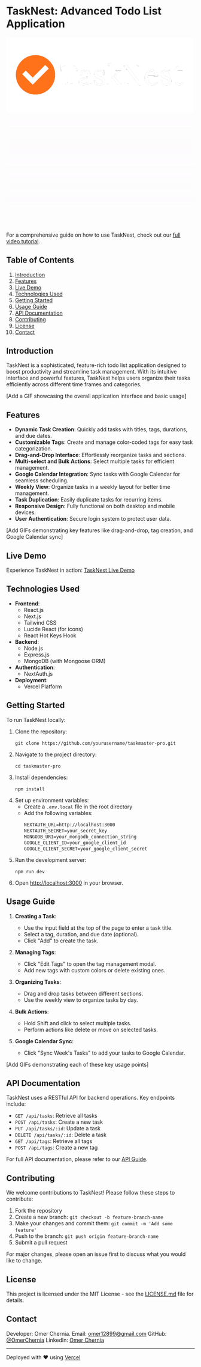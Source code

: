 # TaskNest: Advanced Todo List Application

![TaskNest Logo](public/TaskNest_WhiteText.png)

![TaskNest Demo](public/TaskNestVideoGuide.gif)

For a comprehensive guide on how to use TaskNest, check out our [full video tutorial](https://youtu.be/3j2eApYxfgc?si=7vLtisouR46DI2g9).

## Table of Contents

1. [Introduction](#introduction)
2. [Features](#features)
3. [Live Demo](#live-demo)
4. [Technologies Used](#technologies-used)
5. [Getting Started](#getting-started)
6. [Usage Guide](#usage-guide)
7. [API Documentation](#api-documentation)
8. [Contributing](#contributing)
9. [License](#license)
10. [Contact](#contact)

## Introduction

TaskNest is a sophisticated, feature-rich todo list application designed to boost productivity and streamline task management. With its intuitive interface and powerful features, TaskNest helps users organize their tasks efficiently across different time frames and categories.

[Add a GIF showcasing the overall application interface and basic usage]

## Features

- **Dynamic Task Creation**: Quickly add tasks with titles, tags, durations, and due dates.
- **Customizable Tags**: Create and manage color-coded tags for easy task categorization.
- **Drag-and-Drop Interface**: Effortlessly reorganize tasks and sections.
- **Multi-select and Bulk Actions**: Select multiple tasks for efficient management.
- **Google Calendar Integration**: Sync tasks with Google Calendar for seamless scheduling.
- **Weekly View**: Organize tasks in a weekly layout for better time management.
- **Task Duplication**: Easily duplicate tasks for recurring items.
- **Responsive Design**: Fully functional on both desktop and mobile devices.
- **User Authentication**: Secure login system to protect user data.

[Add GIFs demonstrating key features like drag-and-drop, tag creation, and Google Calendar sync]

## Live Demo

Experience TaskNest in action: [TaskNest Live Demo](https://tasknest.org)

## Technologies Used

- **Frontend**:
  - React.js
  - Next.js
  - Tailwind CSS
  - Lucide React (for icons)
  - React Hot Keys Hook
- **Backend**:
  - Node.js
  - Express.js
  - MongoDB (with Mongoose ORM)
- **Authentication**:
  - NextAuth.js
- **Deployment**:
  - Vercel Platform

## Getting Started

To run TaskNest locally:

1. Clone the repository:
   ```
   git clone https://github.com/yourusername/taskmaster-pro.git
   ```
2. Navigate to the project directory:
   ```
   cd taskmaster-pro
   ```
3. Install dependencies:
   ```
   npm install
   ```
4. Set up environment variables:
   - Create a `.env.local` file in the root directory
   - Add the following variables:
     ```
     NEXTAUTH_URL=http://localhost:3000
     NEXTAUTH_SECRET=your_secret_key
     MONGODB_URI=your_mongodb_connection_string
     GOOGLE_CLIENT_ID=your_google_client_id
     GOOGLE_CLIENT_SECRET=your_google_client_secret
     ```
5. Run the development server:
   ```
   npm run dev
   ```
6. Open [http://localhost:3000](http://localhost:3000) in your browser.

## Usage Guide

1. **Creating a Task**:

   - Use the input field at the top of the page to enter a task title.
   - Select a tag, duration, and due date (optional).
   - Click "Add" to create the task.

2. **Managing Tags**:

   - Click "Edit Tags" to open the tag management modal.
   - Add new tags with custom colors or delete existing ones.

3. **Organizing Tasks**:

   - Drag and drop tasks between different sections.
   - Use the weekly view to organize tasks by day.

4. **Bulk Actions**:

   - Hold Shift and click to select multiple tasks.
   - Perform actions like delete or move on selected tasks.

5. **Google Calendar Sync**:
   - Click "Sync Week's Tasks" to add your tasks to Google Calendar.

[Add GIFs demonstrating each of these key usage points]

## API Documentation

TaskNest uses a RESTful API for backend operations. Key endpoints include:

- `GET /api/tasks`: Retrieve all tasks
- `POST /api/tasks`: Create a new task
- `PUT /api/tasks/:id`: Update a task
- `DELETE /api/tasks/:id`: Delete a task
- `GET /api/tags`: Retrieve all tags
- `POST /api/tags`: Create a new tag

For full API documentation, please refer to our [API Guide](link-to-api-documentation).

## Contributing

We welcome contributions to TaskNest! Please follow these steps to contribute:

1. Fork the repository
2. Create a new branch: `git checkout -b feature-branch-name`
3. Make your changes and commit them: `git commit -m 'Add some feature'`
4. Push to the branch: `git push origin feature-branch-name`
5. Submit a pull request

For major changes, please open an issue first to discuss what you would like to change.

## License

This project is licensed under the MIT License - see the [LICENSE.md](LICENSE.md) file for details.

## Contact

Developer: Omer Chernia.
Email: omer12899@gmail.com
GitHub: [@OmerChernia](https://github.com/OmerChernia)
LinkedIn: [Omer Chernia](https://www.linkedin.com/in/omer-chernia-14a573228/)

---

Deployed with ❤️ using [Vercel](https://vercel.com)
